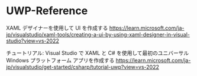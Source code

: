 # UWP-Reference

XAML デザイナーを使用して UI を作成する
https://learn.microsoft.com/ja-jp/visualstudio/xaml-tools/creating-a-ui-by-using-xaml-designer-in-visual-studio?view=vs-2022

チュートリアル: Visual Studio で XAML と C# を使用して最初のユニバーサル Windows プラットフォーム アプリを作成する
https://learn.microsoft.com/ja-jp/visualstudio/get-started/csharp/tutorial-uwp?view=vs-2022
